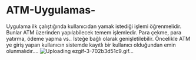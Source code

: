 # ATM-Uygulamas-
Uygulama ilk çalıştığında kullanıcıdan yamak istediği işlemi öğrenmelidir. Bunlar ATM üzerinden yapılabilecek temem işlemledir. Para çekme, para yatırma, ödeme yapma vs.. İsteğe bağlı olarak genişletilebilir. Öncelikle ATM ye giriş yapan kullanıcın sistemde kayıtlı bir kullanıcı olduğundan emin olunmalıdır....
![Uploading ezgif-3-702b3d51c9.gif…]()
